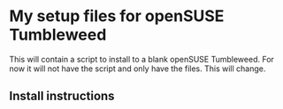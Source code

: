 # My setup files for openSUSE Tumbleweed
This will contain a script to install to a blank openSUSE Tumbleweed.
For now it will not have the script and only have the files. This will
change.

## Install instructions
